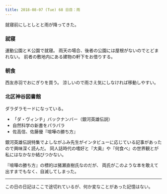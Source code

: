 ```yaml
---
title: 2018-08-07 (Tue) 68 日目：雨
---
```


就寝前にしとしとと雨が降ってきた。

### 就寝

運動公園とＫ公園で就寝。
雨天の場合、後者の公園には屋根がないのでとどまれない。
前者の敷地内にある建物の軒下をお借りする。

### 朝食

西友赤羽でおにぎりを買う。
涼しいので雨さえ気にしなければ移動しやすい。

### 北区神谷図書館

ダラダラモードになっている。

* 「ダ・ヴィンチ」バックナンバー（銀河英雄伝説）
* 自然科学の新書をパラパラ
* 佐高信、佐藤優『喧嘩の勝ち方』

銀河英雄伝説特集でよしながふみ先生がインタビューに応じている記事があったので興味深く読んだ。
同人誌時代の嗜好と『大奥』や『何食べ』の世界観とが私にはなかなか結びつかない。

『喧嘩の勝ち方』の標的は猪瀬直樹氏なのだが、
両氏がこのような本を敢えて出すまでもなく、自滅してしまった。

---

この日の日記はここで途切れているが、何か変なことがあった記憶はない。
